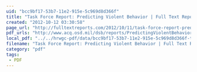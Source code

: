 ```yaml
---
uid: "bcc9bf17-53b7-11e2-915e-5c969d8d366f"
title: "Task Force Report: Predicting Violent Behavior | Full Text Reports..."
created: "2012-10-12 03:30:58"
page_url: "http://fulltextreports.com/2012/10/11/task-force-report-predicting-violent-behavior/"
pdf_urls: "http://www.acq.osd.mil/dsb/reports/PredictingViolentBehavior.pdf"
local_pdf: "../../hrwgc-pdf/data/bcc9bf17-53b7-11e2-915e-5c969d8d366f-task-force-report-predicting-violent-behavior-full-text-reports.pdf"
filename: "Task Force Report: Predicting Violent Behavior | Full Text Reports.html"
category: "pdf"
tags: 
 - PDF
---
```

